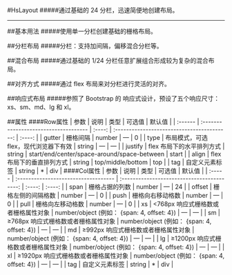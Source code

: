 #HsLayout 
#####通过基础的 24 分栏，迅速简便地创建布局。
****
##基本用法
#####使用单一分栏创建基础的栅格布局。
<slot name="default"></slot>

##分栏布局
#####分栏：支持加间隔，偏移混合分栏等。
<slot name="demo1"></slot>

##混合布局
#####通过基础的 1/24 分栏任意扩展组合形成较为复杂的混合布局。
<slot name="demo2"></slot>

##对齐方式
#####通过 flex 布局来对分栏进行灵活的对齐。
<slot name="demo3"></slot>

##响应式布局
#####参照了 Bootstrap 的 响应式设计，预设了五个响应尺寸：xs、sm、md、lg 和 xl。
<slot name="demo4"></slot>

##属性
####Row属性
| 参数    | 说明                                  |  类型  |                   可选值                    | 默认值 |
| :------ | :------------------------------------ | :----: | :-----------------------------------------: | :----: |
| gutter  | 栅格间隔                              | number |                      —                      |   0    |
| type    | 布局模式，可选 flex，现代浏览器下有效 | string |                      —                      |   —    |
| justify | flex 布局下的水平排列方式             | string | start/end/center/space-around/space-between | start  |
| align   | flex 布局下的垂直排列方式             | string |              top/middle/bottom              |  top   |
| tag     | 自定义元素标签                        | string |                      *                      |  div   |
####Col属性
| 参数   | 说明                                 |                    类型                     | 可选值 | 默认值 |
| :----- | :----------------------------------- | :-----------------------------------------: | :----: | :----: |
| span   | 栅格占据的列数                       |                   number                    |   —    |   24   |
| offset | 栅格左侧的间隔格数                   |                   number                    |   —    |   0    |
| push   | 栅格向右移动格数                     |                   number                    |   —    |   0    |
| pull   | 栅格向左移动格数                     |                   number                    |   —    |   0    |
| xs     | <768px 响应式栅格数或者栅格属性对象  | number/object (例如： {span: 4, offset: 4}) |   —    |   —    |
| sm     | ≥768px 响应式栅格数或者栅格属性对象  | number/object (例如： {span: 4, offset: 4}) |   —    |   —    |
| md     | ≥992px 响应式栅格数或者栅格属性对象  | number/object (例如： {span: 4, offset: 4}) |   —    |   —    |
| lg     | ≥1200px 响应式栅格数或者栅格属性对象 | number/object (例如： {span: 4, offset: 4}) |   —    |   —    |
| xl     | ≥1920px 响应式栅格数或者栅格属性对象 | number/object (例如： {span: 4, offset: 4}) |   —    |   —    |
| tag    | 自定义元素标签                       |                   string                    |   *    |  div   |